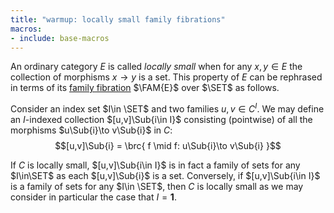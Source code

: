 ```yaml
---
title: "warmup: locally small family fibrations"
macros:
- include: base-macros
---
```


An ordinary category $E$ is called *locally small* when for any $x,y\in E$ the
collection of morphisms $x\to y$ is a set.  This property of $E$ can be
rephrased in terms of its [family fibration](frct-0006) $\FAM{E}$ over
$\SET$ as follows.

Consider an index set $I\in \SET$ and two families $u,v\in C^I$. We may define
an $I$-indexed collection $[u,v]\Sub{i\in I}$ consisting (pointwise) of all the
morphisms $u\Sub{i}\to v\Sub{i}$ in $C$:
$$[u,v]\Sub{i} = \brc{ f \mid f: u\Sub{i}\to v\Sub{i} }$$

If $C$ is locally small, $[u,v]\Sub{i\in I}$ is in fact a family of sets for
any $I\in\SET$ as each $[u,v]\Sub{i}$ is a set. Conversely, if $[u,v]\Sub{i\in I}$
is a family of sets for any $I\in \SET$, then $C$ is locally small as we may
consider in particular the case that $I=\mathbf{1}$.
